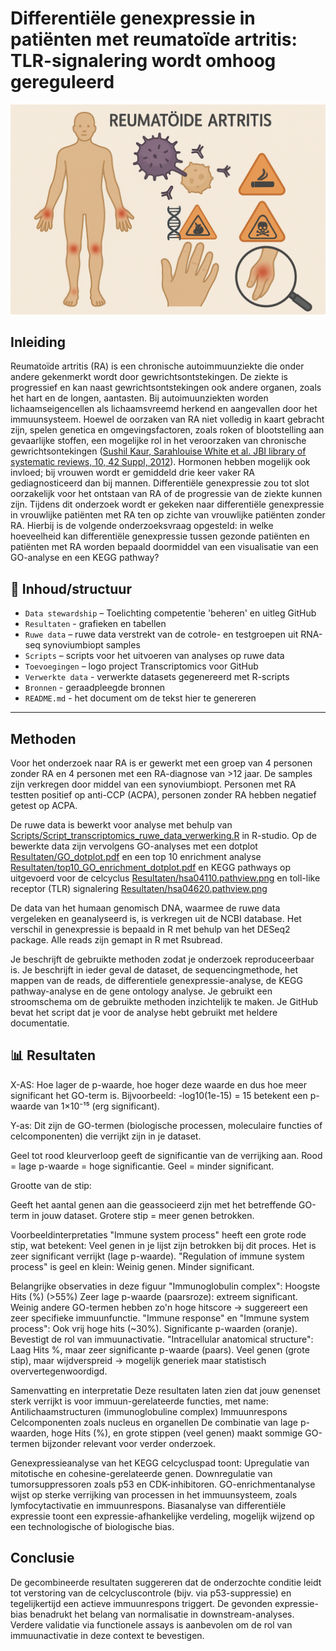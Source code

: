 # Differentiële genexpressie in patiënten met reumatoïde artritis: TLR-signalering wordt omhoog gereguleerd

<p align="center">
  <img src="Toevoegingen/Logo transcriptomics RA.png" alt="Logo transcriptomics RA" width="600"/>
</p>




## Inleiding

Reumatoïde artritis (RA) is een chronische autoimmuunziekte die onder andere gekenmerkt wordt door gewrichtsontstekingen. De ziekte is progressief en kan naast gewrichtsontstekingen ook andere organen, zoals het hart en de longen, aantasten. Bij autoimuunziekten worden lichaamseigencellen als lichaamsvreemd herkend en aangevallen door het immuunsysteem. Hoewel de oorzaken van RA niet volledig in kaart gebracht zijn, spelen genetica en omgevingsfactoren, zoals roken of blootstelling aan gevaarlijke stoffen, een mogelijke rol in het veroorzaken van chronische gewrichtsontekingen ([Sushil Kaur, Sarahlouise White et al.
JBI library of systematic reviews, 10, 42 Suppl, 2012](https://pubmed.ncbi.nlm.nih.gov/28723028/)). Hormonen hebben mogelijk ook invloed; bij vrouwen wordt er gemiddeld drie keer vaker RA gediagnosticeerd dan bij mannen. Differentiële genexpressie zou tot slot oorzakelijk voor het ontstaan van RA of de progressie van de ziekte kunnen zijn. Tijdens dit onderzoek wordt er gekeken naar differentiële genexpressie in vrouwlijke patiënten met RA ten op zichte van vrouwlijke patiënten zonder RA. Hierbij is de volgende onderzoeksvraag opgesteld: in welke hoeveelheid kan differentiële genexpressie tussen gezonde patiënten en patiënten met RA worden bepaald doormiddel van een visualisatie van een GO-analyse en een KEGG pathway?


## 📁 Inhoud/structuur

- `Data stewardship` – Toelichting competentie 'beheren' en uitleg GitHub
- `Resultaten` - grafieken en tabellen
- `Ruwe data` – ruwe data verstrekt van de cotrole- en testgroepen uit RNA-seq synoviumbiopt samples
- `Scripts` – scripts voor het uitvoeren van analyses op ruwe data
- `Toevoegingen` – logo project Transcriptomics voor GitHub
- `Verwerkte data` - verwerkte datasets gegenereerd met R-scripts
- `Bronnen` - geraadpleegde bronnen
- `README.md` - het document om de tekst hier te genereren






---
## Methoden

Voor het onderzoek naar RA is er gewerkt met een groep van 4 personen zonder RA en 4 personen met een RA-diagnose van >12 jaar. De samples zijn verkregen door middel van een synoviumbiopt. Personen met RA testten positief op anti-CCP (ACPA), personen zonder RA hebben negatief getest op ACPA. 

De ruwe data is bewerkt voor analyse met behulp van [Scripts/Script_transcriptomics_ruwe_data_verwerking.R](Scripts/Script_transcriptomics_ruwe_data_verwerking.R) in R-studio. Op de bewerkte data zijn vervolgens GO-analyses met een dotplot [Resultaten/GO_dotplot.pdf](Resultaten/GO_dotplot.pdf) en een top 10 enrichment analyse [Resultaten/top10_GO_enrichment_dotplot.pdf](Resultaten/top10_GO_enrichment_dotplot.pdf) en KEGG pathways op uitgevoerd voor de celcyclus [Resultaten/hsa04110.pathview.png](Resultaten/hsa04110.pathview.png) en toll-like receptor (TLR) signalering [Resultaten/hsa04620.pathview.png](Resultaten/hsa04620.pathview.png)

De data van het humaan genomisch DNA, waarmee de ruwe data vergeleken en geanalyseerd is, is verkregen uit de NCBI database. 
Het verschil in genexpressie is bepaald in R met behulp van het DESeq2 package. Alle reads zijn gemapt in R met Rsubread. 



Je beschrijft de gebruikte methoden zodat je onderzoek reproduceerbaar is. Je beschrijft in ieder geval de dataset, de sequencingmethode, het mappen van de reads, de differentiele genexpressie-analyse, de KEGG pathway-analyse en de gene ontology analyse. Je gebruikt een stroomschema om de gebruikte methoden inzichtelijk te maken. Je GitHub bevat het script dat je voor de analyse hebt gebruikt met heldere documentatie.






## 📊 Resultaten

X-AS: Hoe lager de p-waarde, hoe hoger deze waarde en dus hoe meer significant het GO-term is.
Bijvoorbeeld: -log10(1e-15) = 15 betekent een p-waarde van 1×10⁻¹⁵ (erg significant).

Y-as:
Dit zijn de GO-termen (biologische processen, moleculaire functies of celcomponenten) die verrijkt zijn in je dataset.

Geel tot rood kleurverloop geeft de significantie van de verrijking aan.
Rood = lage p-waarde = hoge significantie.
Geel = minder significant.

Grootte van de stip:

Geeft het aantal genen aan die geassocieerd zijn met het betreffende GO-term in jouw dataset.
Grotere stip = meer genen betrokken.

Voorbeeldinterpretaties
"Immune system process" heeft een grote rode stip, wat betekent:
Veel genen in je lijst zijn betrokken bij dit proces.
Het is zeer significant verrijkt (lage p-waarde).
"Regulation of immune system process" is geel en klein:
Weinig genen.
Minder significant.




Belangrijke observaties in deze figuur
"Immunoglobulin complex":
Hoogste Hits (%) (>55%)
Zeer lage p-waarde (paarsroze): extreem significant.
Weinig andere GO-termen hebben zo'n hoge hitscore → suggereert een zeer specifieke immuunfunctie.
"Immune response" en "Immune system process":
Ook vrij hoge hits (~30%).
Significante p-waarden (oranje).
Bevestigt de rol van immuunactivatie.
"Intracellular anatomical structure":
Laag Hits %, maar zeer significante p-waarde (paars).
Veel genen (grote stip), maar wijdverspreid → mogelijk generiek maar statistisch oververtegenwoordigd.

Samenvatting en interpretatie
Deze resultaten laten zien dat jouw genenset sterk verrijkt is voor immuun-gerelateerde functies, met name:
Antilichaamstructuren (immunoglobuline complex)
Immuunrespons
Celcomponenten zoals nucleus en organellen
De combinatie van lage p-waarden, hoge Hits (%), en grote stippen (veel genen) maakt sommige GO-termen bijzonder relevant voor verder onderzoek.



Genexpressieanalyse van het KEGG celcycluspad toont:
Upregulatie van mitotische en cohesine-gerelateerde genen.
Downregulatie van tumorsuppressoren zoals p53 en CDK-inhibitoren.
GO-enrichmentanalyse wijst op sterke verrijking van processen in het immuunsysteem, zoals lymfocytactivatie en immuunrespons.
Biasanalyse van differentiële expressie toont een expressie-afhankelijke verdeling, mogelijk wijzend op een technologische of biologische bias.




## Conclusie

De gecombineerde resultaten suggereren dat de onderzochte conditie leidt tot verstoring van de celcycluscontrole (bijv. via p53-suppressie) en tegelijkertijd een actieve immuunrespons triggert. De gevonden expressie-bias benadrukt het belang van normalisatie in downstream-analyses. Verdere validatie via functionele assays is aanbevolen om de rol van immuunactivatie in deze context te bevestigen.

